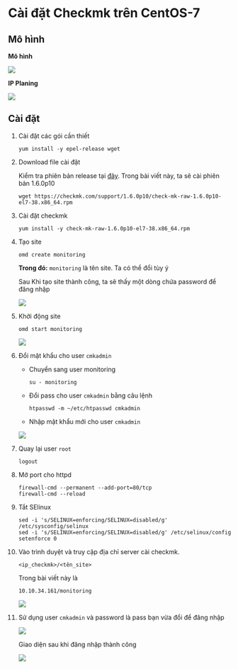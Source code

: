 # Cài đặt Checkmk trên CentOS-7

## Mô hình
**Mô hình**

<img src="https://i.imgur.com/Tuzmsmu.png">

**IP Planing**

<img src="https://i.imgur.com/HvohvGP.png">

## Cài đặt
1. Cài đặt các gói cần thiết
    ```
    yum install -y epel-release wget
    ```

2. Download file cài đặt
    
    Kiểm tra phiên bản release tại [đây](https://checkmk.de/download.php?). Trong bài viết này, ta sẽ cài phiên bản 1.6.0p10

    ```
    wget https://checkmk.com/support/1.6.0p10/check-mk-raw-1.6.0p10-el7-38.x86_64.rpm
    ```

3. Cài đặt checkmk
    ```
    yum install -y check-mk-raw-1.6.0p10-el7-38.x86_64.rpm
    ```

4. Tạo site 
    ```
    omd create monitoring
    ```
    **Trong đó:** `monitoring` là tên site. Ta có thể đổi tùy ý

    Sau Khi tạo site thành công, ta sẽ thấy một dòng chứa password để đăng nhập

    <img src="https://i.imgur.com/nOslcwM.png">

    

5. Khởi động site
    ```
    omd start monitoring
    ```

    <img src="https://i.imgur.com/83yssTn.png">

6. Đổi mật khẩu cho user `cmkadmin`
    - Chuyển sang user monitoring
        ```
        su - monitoring
        ```

    - Đổi pass cho user `cmkadmin` bằng câu lệnh
        ```
        htpasswd -m ~/etc/htpasswd cmkadmin
        ```
    
    - Nhập mật khẩu mới cho user `cmkadmin`

    <img src="https://i.imgur.com/Yjsd8uJ.png">

7. Quay lại user `root`
    ```
    logout
    ```

8. Mở port cho httpd
    ```
    firewall-cmd --permanent --add-port=80/tcp
    firewall-cmd --reload
    ```

9. Tắt SElinux
    ```
    sed -i 's/SELINUX=enforcing/SELINUX=disabled/g' /etc/sysconfig/selinux
    sed -i 's/SELINUX=enforcing/SELINUX=disabled/g' /etc/selinux/config
    setenforce 0
    ```

10. Vào trình duyệt và truy cập địa chỉ server cài checkmk.
    ```
    <ip_checkmk>/<tên_site>
    ```
    Trong bài viết này là 
    ```
    10.10.34.161/monitoring
    ```

    <img src="https://i.imgur.com/Z8k6TWj.png">

11. Sử dụng user `cmkadmin` và password là pass bạn vừa đổi để đăng nhập
    
    <img src="https://i.imgur.com/oKRmmyx.png">

    Giao diện sau khi đăng nhập thành công
    
    <img src="https://i.imgur.com/TOgYUYL.png">